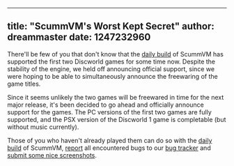 
---
title: "ScummVM's Worst Kept Secret"
author: dreammaster
date: 1247232960
---

There'll be few of you that don't know that the [daily build](/downloads/#daily) of ScummVM has supported the first two Discworld games for some time now. Despite the stability of the engine, we held off announcing official support, since we were hoping to be able to simultaneously announce the freewaring of the game titles.

Since it seems unlikely the two games will be freewared in time for the next major release, it's been decided to go ahead and officially announce support for the games. The PC versions of the first two games are fully supported, and the PSX version of the Discworld 1 game is completable (but without music currently).

Those of you who haven't already played them can do so with the [daily build](/downloads/#daily) of ScummVM, [report](/faq/#question.report-bugs) all encountered bugs to our [bug tracker](http://bugs.scummvm.org/) and [submit some nice screenshots](http://wiki.scummvm.org/index.php/Screenshots).
